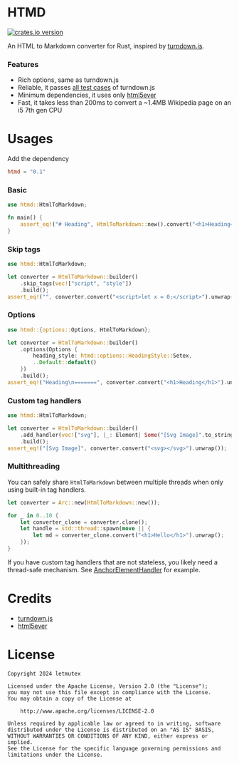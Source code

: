 # HTMD

[![crates.io version](https://img.shields.io/crates/v/htmd)](https://crates.io/crates/htmd)

An HTML to Markdown converter for Rust, inspired by [turndown.js](https://github.com/mixmark-io/turndown).

### Features

- Rich options, same as turndown.js
- Reliable, it passes [all test cases](https://github.com/mixmark-io/turndown/blob/master/test/index.html) of turndown.js
- Minimum dependencies, it uses only [html5ever](https://github.com/servo/html5ever)
- Fast, it takes less than 200ms to convert a ~1.4MB Wikipedia page on an i5 7th gen CPU

# Usages

Add the dependency

```toml
htmd = "0.1"
```

### Basic

```rust
use htmd::HtmlToMarkdown;

fn main() {
    assert_eq!("# Heading", HtmlToMarkdown::new().convert("<h1>Heading</h1>").unwrap());
}
```

### Skip tags

```rust
use htmd::HtmlToMarkdown;

let converter = HtmlToMarkdown::builder()
    .skip_tags(vec!["script", "style"])
    .build();
assert_eq!("", converter.convert("<script>let x = 0;</script>").unwrap());
```

### Options

```rust
use htmd::{options::Options, HtmlToMarkdown};

let converter = HtmlToMarkdown::builder()
    .options(Options {
        heading_style: htmd::options::HeadingStyle::Setex,
        ..Default::default()
    })
    .build();
assert_eq!("Heading\n=======", converter.convert("<h1>Heading</h1>").unwrap());
```

### Custom tag handlers

```rust
use htmd::HtmlToMarkdown;

let converter = HtmlToMarkdown::builder()
    .add_handler(vec!["svg"], |_: Element| Some("[Svg Image]".to_string()))
    .build();
assert_eq!("[Svg Image]", converter.convert("<svg></svg>").unwrap());
```

### Multithreading

You can safely share `HtmlToMarkdown` between multiple threads when only using built-in tag handlers.

```rust
let converter = Arc::new(HtmlToMarkdown::new());

for _ in 0..10 {
    let converter_clone = converter.clone();
    let handle = std::thread::spawn(move || {
        let md = converter_clone.convert("<h1>Hello</h1>").unwrap();
    });
}
```

If you have custom tag handlers that are not stateless, you likely need a thread-safe mechanism. See [AnchorElementHandler](./src/element_handler/anchor.rs) for example.

# Credits

- [turndown.js](https://github.com/mixmark-io/turndown)
- [html5ever](https://github.com/servo/html5ever)

# License

```
Copyright 2024 letmutex

Licensed under the Apache License, Version 2.0 (the "License");
you may not use this file except in compliance with the License.
You may obtain a copy of the License at

    http://www.apache.org/licenses/LICENSE-2.0

Unless required by applicable law or agreed to in writing, software
distributed under the License is distributed on an "AS IS" BASIS,
WITHOUT WARRANTIES OR CONDITIONS OF ANY KIND, either express or implied.
See the License for the specific language governing permissions and
limitations under the License.
```

